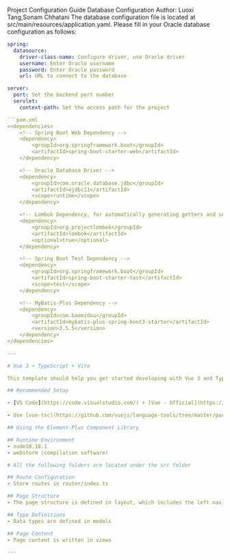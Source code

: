 Project Configuration Guide
Database Configuration
Author: Luoxi Tang,Sonam Chhatani
The database configuration file is located at src/main/resources/application.yaml. Please fill in your Oracle database configuration as follows:

```yaml
spring:
  datasource:
    driver-class-name: Configure driver, use Oracle driver
    username: Enter Oracle username
    password: Enter Oracle password
    url: URL to connect to the database

server:
  port: Set the backend port number
  servlet:
    context-path: Set the access path for the project

```pom.xml
<<dependencies>
    <!-- Spring Boot Web Dependency -->
    <dependency>
        <groupId>org.springframework.boot</groupId>
        <artifactId>spring-boot-starter-web</artifactId>
    </dependency>

    <!-- Oracle Database Driver -->
    <dependency>
        <groupId>com.oracle.database.jdbc</groupId>
        <artifactId>ojdbc11</artifactId>
        <scope>runtime</scope>
    </dependency>

    <!-- Lombok Dependency, for automatically generating getters and setters -->
    <dependency>
        <groupId>org.projectlombok</groupId>
        <artifactId>lombok</artifactId>
        <optional>true</optional>
    </dependency>

    <!-- Spring Boot Test Dependency -->
    <dependency>
        <groupId>org.springframework.boot</groupId>
        <artifactId>spring-boot-starter-test</artifactId>
        <scope>test</scope>
    </dependency>

    <!-- MyBatis-Plus Dependency -->
    <dependency>
        <groupId>com.baomidou</groupId>
        <artifactId>mybatis-plus-spring-boot3-starter</artifactId>
        <version>3.5.5</version>
    </dependency>
</dependencies>

---

# Vue 3 + TypeScript + Vite

This template should help you get started developing with Vue 3 and TypeScript in Vite. The template uses Vue 3 `<script setup>` SFCs. Check out the [script setup docs](https://v3.vuejs.org/api/sfc-script-setup.html#sfc-script-setup) to learn more.

## Recommended Setup

- [VS Code](https://code.visualstudio.com/) + [Vue - Official](https://marketplace.visualstudio.com/items?itemName=Vue.volar) (previously Volar) and disable Vetur

- Use [vue-tsc](https://github.com/vuejs/language-tools/tree/master/packages/tsc) for performing the same type checking from the command line, or for generating d.ts files for SFCs.

## Using the Element-Plus Component Library

## Runtime Environment
- node18.18.1
- webstorm (compilation software)

# All the following folders are located under the src folder

## Route Configuration
- Store routes in router/index.ts

## Page Structure
- The page structure is defined in layout, which includes the left navigation bar, the top navigation bar, and the content part.

## Type Definitions
- Data types are defined in models

## Page Content
- Page content is written in views

---

